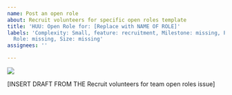 ```yaml
---
name: Post an open role
about: Recruit volunteers for specific open roles template
title: 'HUU: Open Role for: [Replace with NAME OF ROLE]'
labels: 'Complexity: Small, feature: recruitment, Milestone: missing, Project: Missing,
  Role: missing, Size: missing'
assignees: ''

---
```


<img src="https://user-images.githubusercontent.com/26660349/114799694-38cb3a80-9d66-11eb-8b08-78bdc1b653b3.png" />

[INSERT DRAFT FROM THE Recruit volunteers for team open roles issue]
